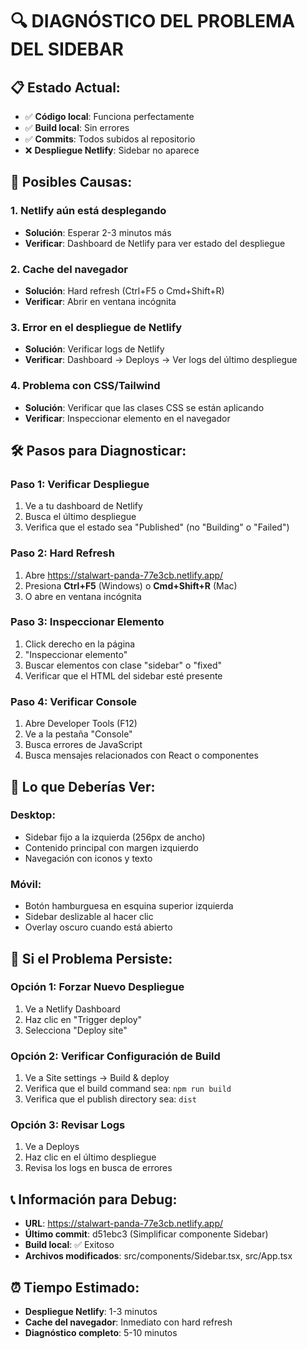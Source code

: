 # 🔍 DIAGNÓSTICO DEL PROBLEMA DEL SIDEBAR

## 📋 **Estado Actual:**
- ✅ **Código local**: Funciona perfectamente
- ✅ **Build local**: Sin errores
- ✅ **Commits**: Todos subidos al repositorio
- ❌ **Despliegue Netlify**: Sidebar no aparece

## 🚨 **Posibles Causas:**

### **1. Netlify aún está desplegando**
- **Solución**: Esperar 2-3 minutos más
- **Verificar**: Dashboard de Netlify para ver estado del despliegue

### **2. Cache del navegador**
- **Solución**: Hard refresh (Ctrl+F5 o Cmd+Shift+R)
- **Verificar**: Abrir en ventana incógnita

### **3. Error en el despliegue de Netlify**
- **Solución**: Verificar logs de Netlify
- **Verificar**: Dashboard → Deploys → Ver logs del último despliegue

### **4. Problema con CSS/Tailwind**
- **Solución**: Verificar que las clases CSS se están aplicando
- **Verificar**: Inspeccionar elemento en el navegador

## 🛠️ **Pasos para Diagnosticar:**

### **Paso 1: Verificar Despliegue**
1. Ve a tu dashboard de Netlify
2. Busca el último despliegue
3. Verifica que el estado sea "Published" (no "Building" o "Failed")

### **Paso 2: Hard Refresh**
1. Abre https://stalwart-panda-77e3cb.netlify.app/
2. Presiona **Ctrl+F5** (Windows) o **Cmd+Shift+R** (Mac)
3. O abre en ventana incógnita

### **Paso 3: Inspeccionar Elemento**
1. Click derecho en la página
2. "Inspeccionar elemento"
3. Buscar elementos con clase "sidebar" o "fixed"
4. Verificar que el HTML del sidebar esté presente

### **Paso 4: Verificar Console**
1. Abre Developer Tools (F12)
2. Ve a la pestaña "Console"
3. Busca errores de JavaScript
4. Busca mensajes relacionados con React o componentes

## 🎯 **Lo que Deberías Ver:**

### **Desktop:**
- Sidebar fijo a la izquierda (256px de ancho)
- Contenido principal con margen izquierdo
- Navegación con iconos y texto

### **Móvil:**
- Botón hamburguesa en esquina superior izquierda
- Sidebar deslizable al hacer clic
- Overlay oscuro cuando está abierto

## 🚀 **Si el Problema Persiste:**

### **Opción 1: Forzar Nuevo Despliegue**
1. Ve a Netlify Dashboard
2. Haz clic en "Trigger deploy"
3. Selecciona "Deploy site"

### **Opción 2: Verificar Configuración de Build**
1. Ve a Site settings → Build & deploy
2. Verifica que el build command sea: `npm run build`
3. Verifica que el publish directory sea: `dist`

### **Opción 3: Revisar Logs**
1. Ve a Deploys
2. Haz clic en el último despliegue
3. Revisa los logs en busca de errores

## 📞 **Información para Debug:**
- **URL**: https://stalwart-panda-77e3cb.netlify.app/
- **Último commit**: d51ebc3 (Simplificar componente Sidebar)
- **Build local**: ✅ Exitoso
- **Archivos modificados**: src/components/Sidebar.tsx, src/App.tsx

## ⏰ **Tiempo Estimado:**
- **Despliegue Netlify**: 1-3 minutos
- **Cache del navegador**: Inmediato con hard refresh
- **Diagnóstico completo**: 5-10 minutos
